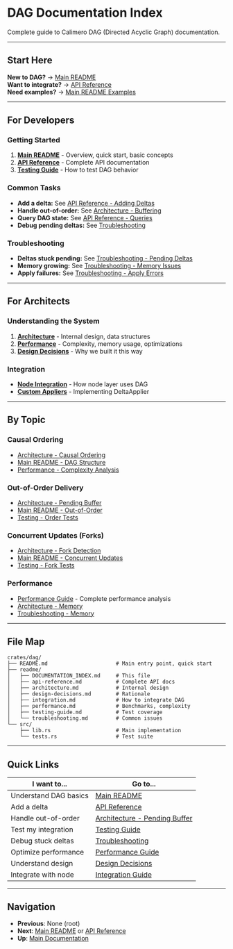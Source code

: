 # DAG Documentation Index

Complete guide to Calimero DAG (Directed Acyclic Graph) documentation.

---

## Start Here

**New to DAG?** → [Main README](../README.md)  
**Want to integrate?** → [API Reference](api-reference.md)  
**Need examples?** → [Main README Examples](../README.md#usage)

---

## For Developers

### Getting Started
1. **[Main README](../README.md)** - Overview, quick start, basic concepts
2. **[API Reference](api-reference.md)** - Complete API documentation  
3. **[Testing Guide](testing-guide.md)** - How to test DAG behavior

### Common Tasks
- **Add a delta:** See [API Reference - Adding Deltas](api-reference.md#adding-deltas)
- **Handle out-of-order:** See [Architecture - Buffering](architecture.md#pending-buffer)
- **Query DAG state:** See [API Reference - Queries](api-reference.md#queries)
- **Debug pending deltas:** See [Troubleshooting](troubleshooting.md#deltas-stuck-in-pending)

### Troubleshooting
- **Deltas stuck pending:** See [Troubleshooting - Pending Deltas](troubleshooting.md#deltas-stuck-in-pending)
- **Memory growing:** See [Troubleshooting - Memory Issues](troubleshooting.md#memory-growing-unbounded)
- **Apply failures:** See [Troubleshooting - Apply Errors](troubleshooting.md#delta-apply-failures)

---

## For Architects

### Understanding the System
1. **[Architecture](architecture.md)** - Internal design, data structures
2. **[Performance](performance.md)** - Complexity, memory usage, optimizations
3. **[Design Decisions](design-decisions.md)** - Why we built it this way

### Integration
- **[Node Integration](integration.md)** - How node layer uses DAG
- **[Custom Appliers](integration.md#custom-appliers)** - Implementing DeltaApplier

---

## By Topic

### Causal Ordering
- [Architecture - Causal Ordering](architecture.md#causal-ordering)
- [Main README - DAG Structure](../README.md#dag-structure)
- [Performance - Complexity Analysis](performance.md#time-complexity)

### Out-of-Order Delivery
- [Architecture - Pending Buffer](architecture.md#pending-buffer)  
- [Main README - Out-of-Order](../README.md#out-of-order-delivery)
- [Testing - Order Tests](testing-guide.md#out-of-order-tests)

### Concurrent Updates (Forks)
- [Architecture - Fork Detection](architecture.md#fork-detection)
- [Main README - Concurrent Updates](../README.md#concurrent-updates-forks)
- [Testing - Fork Tests](testing-guide.md#fork-tests)

### Performance
- [Performance Guide](performance.md) - Complete performance analysis
- [Architecture - Memory](architecture.md#memory-layout)
- [Troubleshooting - Memory](troubleshooting.md#memory-growing-unbounded)

---

## File Map

```
crates/dag/
├── README.md                      # Main entry point, quick start
├── readme/
│   ├── DOCUMENTATION_INDEX.md     # This file
│   ├── api-reference.md           # Complete API docs
│   ├── architecture.md            # Internal design  
│   ├── design-decisions.md        # Rationale
│   ├── integration.md             # How to integrate DAG
│   ├── performance.md             # Benchmarks, complexity
│   ├── testing-guide.md           # Test coverage
│   └── troubleshooting.md         # Common issues
└── src/
    ├── lib.rs                     # Main implementation
    └── tests.rs                   # Test suite
```

---

## Quick Links

| I want to...           | Go to...                                                          |
|------------------------|-------------------------------------------------------------------|
| Understand DAG basics  | [Main README](../README.md)                                       |
| Add a delta            | [API Reference](api-reference.md#adding-deltas)                   |
| Handle out-of-order    | [Architecture - Pending Buffer](architecture.md#pending-buffer)   |
| Test my integration    | [Testing Guide](testing-guide.md)                                 |
| Debug stuck deltas     | [Troubleshooting](troubleshooting.md#deltas-stuck-in-pending)     |
| Optimize performance   | [Performance Guide](performance.md)                               |
| Understand design      | [Design Decisions](design-decisions.md)                           |
| Integrate with node    | [Integration Guide](integration.md)                               |

---

## Navigation

- **Previous**: None (root)
- **Next**: [Main README](../README.md) or [API Reference](api-reference.md)
- **Up**: [Main Documentation](../../../README.mdx)

